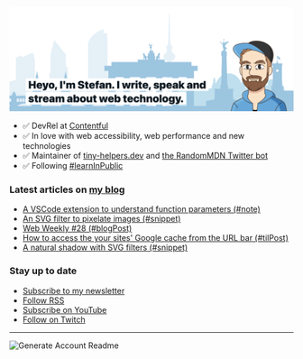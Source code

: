<img alt="Heyo, I'm Stefan. I write and speak about web technology." src="https://raw.githubusercontent.com/stefanjudis/stefanjudis/main/screenshot.png">

- ✅ DevRel at [Contentful](https://www.contentful.com)
- ✅ In love with web accessibility, web performance and new technologies
- ✅ Maintainer of [tiny-helpers.dev](https://tiny-helpers.dev) and [the RandomMDN Twitter bot](https://twitter.com/randomMDN)
- ✅ Following [#learnInPublic](https://www.stefanjudis.com/today-i-learned/)
### Latest articles on [my blog](https://www.stefanjudis.com)

<!-- BLOG-POST-LIST:START -->
- [A VSCode extension to understand function parameters (#note)](https://www.stefanjudis.com/notes/a-vscode-extension-to-understand-function-parameters/)
- [An SVG filter to pixelate images (#snippet)](https://www.stefanjudis.com/snippets/an-svg-filter-to-pixelate-images/)
- [Web Weekly #28 (#blogPost)](https://www.stefanjudis.com/blog/web-weekly-28/)
- [How to access the your sites' Google cache from the URL bar (#tilPost)](https://www.stefanjudis.com/today-i-learned/how-to-access-the-your-sites-google-cache-from-the-url-bar/)
- [A natural shadow with SVG filters (#snippet)](https://www.stefanjudis.com/snippets/a-natural-shadow-with-svg-filters/)
<!-- BLOG-POST-LIST:END -->

### Stay up to date

- [Subscribe to my newsletter](https://www.stefanjudis.com/newsletter/)
- [Follow RSS](https://www.stefanjudis.com/feeds/)
- [Subscribe on YouTube](https://youtube.com/c/stefanjudis)
- [Follow on Twitch](https://www.twitch.tv/stefanjudis)

---

![Generate Account Readme](https://github.com/stefanjudis/stefanjudis/workflows/Generate%20Account%20Readme/badge.svg)

